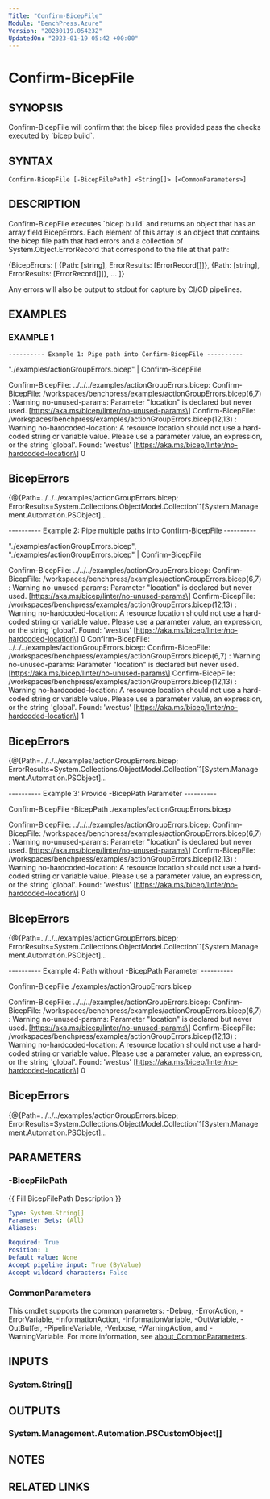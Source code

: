 ```yaml
---
Title: "Confirm-BicepFile"
Module: "BenchPress.Azure"
Version: "20230119.054232"
UpdatedOn: "2023-01-19 05:42 +00:00"
---
```

# Confirm-BicepFile

## SYNOPSIS
Confirm-BicepFile will confirm that the bicep files provided pass the checks executed by \`bicep build\`.

## SYNTAX

```
Confirm-BicepFile [-BicepFilePath] <String[]> [<CommonParameters>]
```

## DESCRIPTION
Confirm-BicepFile executes \`bicep build\` and returns an object that has an array field BicepErrors.
Each element of
this array is an object that contains the bicep file path that had errors and a collection of
System.Object.ErrorRecord that correspond to the file at that path:

{BicepErrors: \[
    {Path: \[string\], ErrorResults: \[ErrorRecord\[\]\]}, {Path: \[string\], ErrorResults: \[ErrorRecord\[\]\]}, ...
  \]}

Any errors will also be output to stdout for capture by CI/CD pipelines.

## EXAMPLES

### EXAMPLE 1
```
---------- Example 1: Pipe path into Confirm-BicepFile ----------
```

"./examples/actionGroupErrors.bicep" | Confirm-BicepFile

Confirm-BicepFile: ../../../examples/actionGroupErrors.bicep:
Confirm-BicepFile: /workspaces/benchpress/examples/actionGroupErrors.bicep(6,7) : Warning no-unused-params: Parameter "location" is declared but never used.
\[https://aka.ms/bicep/linter/no-unused-params\]
Confirm-BicepFile: /workspaces/benchpress/examples/actionGroupErrors.bicep(12,13) : Warning no-hardcoded-location: A resource location should not use a hard-coded string or variable value.
Please use a parameter value, an expression, or the string 'global'.
Found: 'westus' \[https://aka.ms/bicep/linter/no-hardcoded-location\]
0

BicepErrors
-----------
{@{Path=../../../examples/actionGroupErrors.bicep; ErrorResults=System.Collections.ObjectModel.Collection\`1\[System.Management.Automation.PSObject\]…

---------- Example 2: Pipe multiple paths into Confirm-BicepFile ----------

"./examples/actionGroupErrors.bicep", "./examples/actionGroupErrors.bicep" | Confirm-BicepFile

Confirm-BicepFile: ../../../examples/actionGroupErrors.bicep:
Confirm-BicepFile: /workspaces/benchpress/examples/actionGroupErrors.bicep(6,7) : Warning no-unused-params: Parameter "location" is declared but never used.
\[https://aka.ms/bicep/linter/no-unused-params\]
Confirm-BicepFile: /workspaces/benchpress/examples/actionGroupErrors.bicep(12,13) : Warning no-hardcoded-location: A resource location should not use a hard-coded string or variable value.
Please use a parameter value, an expression, or the string 'global'.
Found: 'westus' \[https://aka.ms/bicep/linter/no-hardcoded-location\]
0
Confirm-BicepFile: ../../../examples/actionGroupErrors.bicep:
Confirm-BicepFile: /workspaces/benchpress/examples/actionGroupErrors.bicep(6,7) : Warning no-unused-params: Parameter "location" is declared but never used.
\[https://aka.ms/bicep/linter/no-unused-params\]
Confirm-BicepFile: /workspaces/benchpress/examples/actionGroupErrors.bicep(12,13) : Warning no-hardcoded-location: A resource location should not use a hard-coded string or variable value.
Please use a parameter value, an expression, or the string 'global'.
Found: 'westus' \[https://aka.ms/bicep/linter/no-hardcoded-location\]
1

BicepErrors
-----------
{@{Path=../../../examples/actionGroupErrors.bicep; ErrorResults=System.Collections.ObjectModel.Collection\`1\[System.Management.Automation.PSObject\]…

---------- Example 3: Provide -BicepPath Parameter ----------

Confirm-BicepFile -BicepPath ./examples/actionGroupErrors.bicep

Confirm-BicepFile: ../../../examples/actionGroupErrors.bicep:
Confirm-BicepFile: /workspaces/benchpress/examples/actionGroupErrors.bicep(6,7) : Warning no-unused-params: Parameter "location" is declared but never used.
\[https://aka.ms/bicep/linter/no-unused-params\]
Confirm-BicepFile: /workspaces/benchpress/examples/actionGroupErrors.bicep(12,13) : Warning no-hardcoded-location: A resource location should not use a hard-coded string or variable value.
Please use a parameter value, an expression, or the string 'global'.
Found: 'westus' \[https://aka.ms/bicep/linter/no-hardcoded-location\]
0

BicepErrors
-----------
{@{Path=../../../examples/actionGroupErrors.bicep; ErrorResults=System.Collections.ObjectModel.Collection\`1\[System.Management.Automation.PSObject\]…

---------- Example 4: Path without -BicepPath Parameter ----------

Confirm-BicepFile ./examples/actionGroupErrors.bicep

Confirm-BicepFile: ../../../examples/actionGroupErrors.bicep:
Confirm-BicepFile: /workspaces/benchpress/examples/actionGroupErrors.bicep(6,7) : Warning no-unused-params: Parameter "location" is declared but never used.
\[https://aka.ms/bicep/linter/no-unused-params\]
Confirm-BicepFile: /workspaces/benchpress/examples/actionGroupErrors.bicep(12,13) : Warning no-hardcoded-location: A resource location should not use a hard-coded string or variable value.
Please use a parameter value, an expression, or the string 'global'.
Found: 'westus' \[https://aka.ms/bicep/linter/no-hardcoded-location\]
0

BicepErrors
-----------
{@{Path=../../../examples/actionGroupErrors.bicep; ErrorResults=System.Collections.ObjectModel.Collection\`1\[System.Management.Automation.PSObject\]…

## PARAMETERS

### -BicepFilePath
{{ Fill BicepFilePath Description }}

```yaml
Type: System.String[]
Parameter Sets: (All)
Aliases:

Required: True
Position: 1
Default value: None
Accept pipeline input: True (ByValue)
Accept wildcard characters: False
```

### CommonParameters
This cmdlet supports the common parameters: -Debug, -ErrorAction, -ErrorVariable, -InformationAction, -InformationVariable, -OutVariable, -OutBuffer, -PipelineVariable, -Verbose, -WarningAction, and -WarningVariable. For more information, see [about_CommonParameters](http://go.microsoft.com/fwlink/?LinkID=113216).

## INPUTS

### System.String[]
## OUTPUTS

### System.Management.Automation.PSCustomObject[]
## NOTES

## RELATED LINKS


